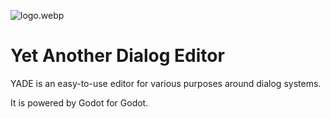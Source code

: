 ![logo.webp](https://github.com/Topicranger/godot-yade/blob/master/github/logo.webp "YADE")
# Yet Another Dialog Editor
YADE is an easy-to-use editor for various purposes around dialog systems.

It is powered by Godot for Godot.
